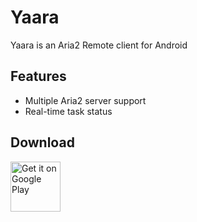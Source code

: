 # Yaara
Yaara is an Aria2 Remote client for Android

## Features
- Multiple Aria2 server support
- Real-time task status

## Download
[<img src="https://play.google.com/intl/en_us/badges/images/generic/en_badge_web_generic.png" alt="Get it on Google Play" height="80">](https://play.google.com/store/apps/details?id=com.mlieou.yaara)
